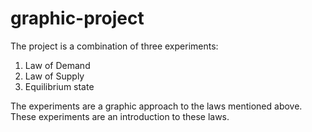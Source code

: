 # graphic-project
 
The project is a combination of three experiments:
1. Law of Demand
2. Law of Supply
3. Equilibrium state

The experiments are a graphic approach to the laws mentioned above.
These experiments are an introduction to these laws.
